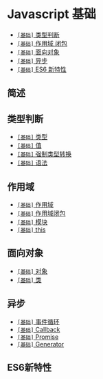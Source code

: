 # Javascript 基础

* [`[基础]` 类型判断](./Js.md#类型判断)
* [`[基础]` 作用域 闭包](./Js.md#作用域)
* [`[基础]` 面向对象](./Js.md#面向对象)
* [`[基础]` 异步](./Js.md#异步)
* [`[基础]` ES6 新特性](./Js.md#ES6新特性)

## 简述
## 类型判断
* [`[基础]` 类型](./js-类型.md)
* [`[基础]` 值](./js-值.md)
* [`[基础]` 强制类型转换](./js-强制类型转换.md)
* [`[基础]` 语法](./js-语法.md)

## 作用域
* [`[基础]` 作用域](./js-作用域.md)
* [`[基础]` 作用域闭包](./js-作用域闭包.md)
* [`[基础]` 模块](./js-模块.md)
* [`[基础]` this](./js-This.md)

## 面向对象
* [`[基础]` 对象](./js-对象.md)
* [`[基础]` 类](./js-类.md)

## 异步
* [`[基础]` 事件循环](./js-事件循环.md)
* [`[基础]` Callback](./js-Callback.md)
* [`[基础]` Promise](./js-Promise.md)
* [`[基础]` Generator](./js-Generator.md)
## ES6新特性